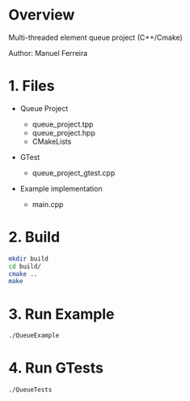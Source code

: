 # Overview
Multi-threaded element queue project (C++/Cmake)

Author: Manuel Ferreira

# 1. Files

* Queue Project
    * queue_project.tpp
    * queue_project.hpp
    * CMakeLists

* GTest
    * queue_project_gtest.cpp

* Example implementation
    * main.cpp

# 2. Build
```bash
mkdir build
cd build/
cmake ..
make
```

# 3. Run Example
```bash
./QueueExample
```

# 4. Run GTests
```bash
./QueueTests
```
